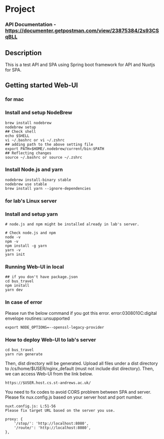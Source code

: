 # Project

### API Documentation - https://documenter.getpostman.com/view/23875384/2s93CSqBLL

## Description

This is a test API and SPA using Spring boot framework for API and Nuxtjs for SPA.

## Getting started Web-UI

### for mac

### Install and setup NodeBrew


```
brew install nodebrew
nodebrew setup
## Check shell
echo $SHELL
vi ~/.bashrc or vi ~/.zshrc
## adding path to the above setting file
export PATH=$HOME/.nodebrew/current/bin:$PATH
## Reflecting changes
source ~/.bashrc or source ~/.zshrc
```

### Install Node.js and yarn

```
nodebrew install-binary stable
nodebrew use stable
brew install yarn --ignore-dependencies 
```

### for lab's Linux server

### Install and setup yarn


```
# node.js and npm might be installed already in lab's server.

# Check node.js and npm
node -v
npm -v
npm install -g yarn
yarn -v
yarn init
```

### Running Web-UI in local

```
## if you don't have package.json
cd bus_travel
npm install
yarn dev
```

### In case of error

Please run the below command if you got this error.
error:0308010C:digital envelope routines::unsupported

```
export NODE_OPTIONS=--openssl-legacy-provider
```

### How to deploy Web-UI to lab's server

```
cd bus_travel
yarn run generate
```
Then, dist directory will be generated. 
Upload all files under a dist directory to /cs/home/$USER/nginx_default (must not include dist directory). 
Then, we can access Web-UI from the link below.

```
https://$USER.host.cs.st-andrews.ac.uk/
```

You need to fix codes to avoid CORS problrem between SPA and server.
Please fix nux.config.js based on your server host and port number.
```
nuxt.config.js: L:51-56
Please fix target URL based on the server you use.

proxy: {
    '/stop/': 'http://localhost:8080',
    '/route/': 'http://localhost:8080',
},
```
